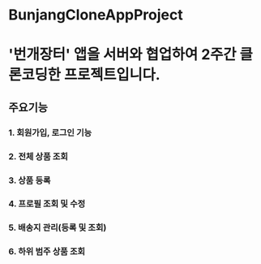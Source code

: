 # BunjangCloneAppProject
# '번개장터' 앱을 서버와 협업하여 2주간 클론코딩한 프로젝트입니다.

## 주요기능 
### 1. 회원가입, 로그인 기능

### 2. 전체 상품 조회

### 3. 상품 등록

### 4. 프로필 조회 및 수정

### 5. 배송지 관리(등록 및 조회)

### 6. 하위 범주 상품 조회 
